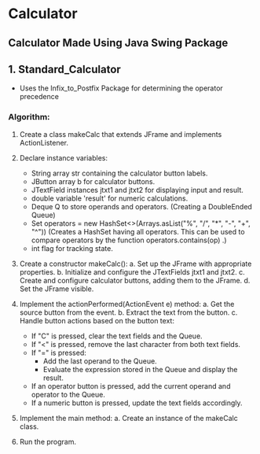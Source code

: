 # Calculator

## Calculator Made Using Java Swing Package

## 1. Standard_Calculator 

- Uses the Infix_to_Postfix Package for determining the operator precedence

###   Algorithm:

1. Create a class makeCalc that extends JFrame and implements ActionListener.

2. Declare instance variables:
   - String array str containing the calculator button labels.
   - JButton array b for calculator buttons.
   - JTextField instances jtxt1 and jtxt2 for displaying input and result.
   - double variable 'result' for numeric calculations.
   - Deque<String> Q to store operands and operators. (Creating a DoubleEnded Queue)
   - Set<String> operators = new HashSet<>(Arrays.asList("%", "/", "*", "-", "+", "^"))
                  (Creates a HashSet having all operators. This can be used to compare operators by the function operators.contains(op) .)
   - int flag for tracking state.
     
3. Create a constructor makeCalc():
   a. Set up the JFrame with appropriate properties.
   b. Initialize and configure the JTextFields jtxt1 and jtxt2.
   c. Create and configure calculator buttons, adding them to the JFrame.
   d. Set the JFrame visible.

4. Implement the actionPerformed(ActionEvent e) method:
   a. Get the source button from the event.
   b. Extract the text from the button.
   c. Handle button actions based on the button text:
      - If "C" is pressed, clear the text fields and the Queue.
      - If "<" is pressed, remove the last character from both text fields.
      - If "=" is pressed:
         - Add the last operand to the Queue.
         - Evaluate the expression stored in the Queue and display the result.
      - If an operator button is pressed, add the current operand and operator to the Queue.
      - If a numeric button is pressed, update the text fields accordingly.

5. Implement the main method:
   a. Create an instance of the makeCalc class.

6. Run the program.

